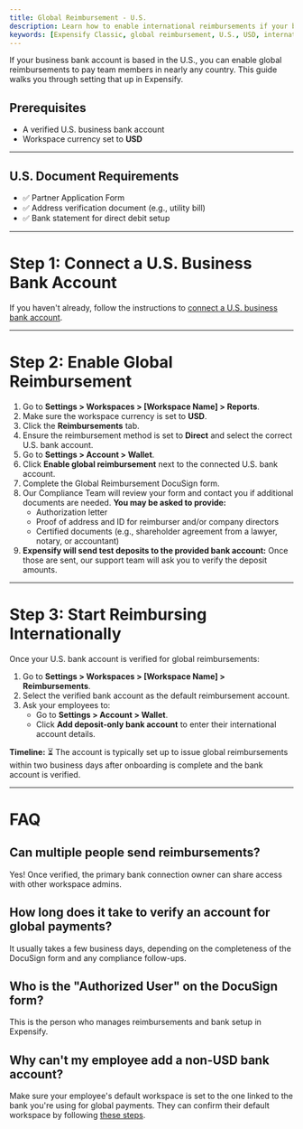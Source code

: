 ```yaml
---
title: Global Reimbursement - U.S.
description: Learn how to enable international reimbursements if your business bank account is in the U.S.
keywords: [Expensify Classic, global reimbursement, U.S., USD, international payments, direct deposit, DocuSign, compliance]
---
```

<div id="expensify-classic" markdown="1">

If your business bank account is based in the U.S., you can enable global reimbursements to pay team members in nearly any country. This guide walks you through setting that up in Expensify.

## Prerequisites
- A verified U.S. business bank account
- Workspace currency set to **USD**

---

## U.S. Document Requirements
- ✅ Partner Application Form
- ✅ Address verification document (e.g., utility bill)
- ✅ Bank statement for direct debit setup

---

# Step 1: Connect a U.S. Business Bank Account
If you haven't already, follow the instructions to [connect a U.S. business bank account](https://help.expensify.com/articles/expensify-classic/bank-accounts-and-payments/bank-accounts/Connect-US-Business-Bank-Account).

---

# Step 2: Enable Global Reimbursement
1. Go to **Settings > Workspaces > [Workspace Name] > Reports**.
2. Make sure the workspace currency is set to **USD**.
3. Click the **Reimbursements** tab.
4. Ensure the reimbursement method is set to **Direct** and select the correct U.S. bank account.
5. Go to **Settings > Account > Wallet**.
6. Click **Enable global reimbursement** next to the connected U.S. bank account.
7. Complete the Global Reimbursement DocuSign form.
8. Our Compliance Team will review your form and contact you if additional documents are needed.
   **You may be asked to provide:**
   - Authorization letter
   - Proof of address and ID for reimburser and/or company directors
   - Certified documents (e.g., shareholder agreement from a lawyer, notary, or accountant)
9. **Expensify will send test deposits to the provided bank account:** Once those are sent, our support team will ask you to verify the deposit amounts. 

---

# Step 3: Start Reimbursing Internationally

Once your U.S. bank account is verified for global reimbursements:
1. Go to **Settings > Workspaces > [Workspace Name] > Reimbursements**.
2. Select the verified bank account as the default reimbursement account.
3. Ask your employees to:
   - Go to **Settings > Account > Wallet**.
   - Click **Add deposit-only bank account** to enter their international account details.

**Timeline:** ⏳ The account is typically set up to issue global reimbursements within two business days after onboarding is complete and the bank account is verified.

---

# FAQ

## Can multiple people send reimbursements?
Yes! Once verified, the primary bank connection owner can share access with other workspace admins.

## How long does it take to verify an account for global payments?
It usually takes a few business days, depending on the completeness of the DocuSign form and any compliance follow-ups.

## Who is the "Authorized User" on the DocuSign form?
This is the person who manages reimbursements and bank setup in Expensify.

## Why can't my employee add a non-USD bank account?
Make sure your employee's default workspace is set to the one linked to the bank you're using for global payments. They can confirm their default workspace by following [these steps](https://help.expensify.com/articles/expensify-classic/workspaces/Navigate-multiple-workspaces).

</div>

